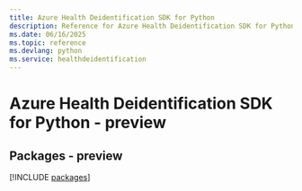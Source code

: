 ```yaml
---
title: Azure Health Deidentification SDK for Python
description: Reference for Azure Health Deidentification SDK for Python
ms.date: 06/16/2025
ms.topic: reference
ms.devlang: python
ms.service: healthdeidentification
---
```

# Azure Health Deidentification SDK for Python - preview
## Packages - preview
[!INCLUDE [packages](health-deidentification-index.md)]